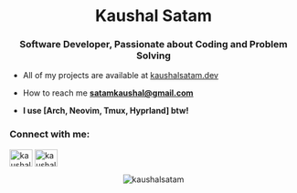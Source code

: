 <h1 align="center">Kaushal Satam</h1>
<h3 align="center">Software Developer, Passionate about Coding and Problem Solving</h3>

-  All of my projects are available at [kaushalsatam.dev](kaushalsatam.dev)

-  How to reach me **satamkaushal@gmail.com**

-  **I use [Arch, Neovim, Tmux, Hyprland] btw!**

<h3 align="left">Connect with me:</h3>
<p align="left">
<a href="https://linkedin.com/in/kaushalsatam" target="blank"><img align="center" src="https://raw.githubusercontent.com/rahuldkjain/github-profile-readme-generator/master/src/images/icons/Social/linked-in-alt.svg" alt="kaushalsatam" height="30" width="40" /></a>
<a href="https://www.leetcode.com/kaushalsatam" target="blank"><img align="center" src="https://raw.githubusercontent.com/rahuldkjain/github-profile-readme-generator/master/src/images/icons/Social/leet-code.svg" alt="kaushalsatam" height="30" width="40" /></a>
</p>

<p align='center'><img align="center" src="https://github-readme-stats.vercel.app/api?username=kaushalsatam&show_icons=true&theme=gotham" alt="kaushalsatam" /></p>

